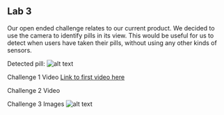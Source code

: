 ## Lab 3

Our open ended challenge relates to our current product. 
We decided to use the camera to identify pills in its view. 
This would be useful for us to detect when users have taken their pills, without using any other kinds of sensors.

Detected pill:
![alt text](https://github.com/UCSD-Product-Engineering/140b-group-the_segfaults/blob/master/Lab3/openEnded.jpg)

Challenge 1 Video
<a href="https://youtu.be/P4suh0F8VTo" target="_blank">
Link to first video here</a>
<a href="
" target="_blank"></a>


Challenge 2 Video

Challenge 3 Images
![alt text](https://github.com/UCSD-Product-Engineering/140b-group-the_segfaults/blob/master/Lab3/openEnded.jpg)
